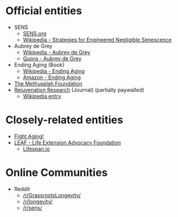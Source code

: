 # Official entities
- SENS
  - [SENS.org](http://www.sens.org/)
  - [Wikipedia - Strategies for Engineered Negligible Senescence](https://en.wikipedia.org/wiki/Strategies_for_Engineered_Negligible_Senescence)
- Aubrey de Grey
  - [Wikipedia - Aubrey de Grey](https://en.wikipedia.org/wiki/Aubrey_de_Grey)
  - [Quora - Aubrey de Grey](https://www.quora.com/profile/Aubrey-de-Grey)
- Ending Aging (Book)
  - [Wikipedia - Ending Aging](https://en.wikipedia.org/wiki/Ending_Aging)
  - [Amazon - Ending Aging](https://www.amazon.com/Ending-Aging-Rejuvenation-Breakthroughs-Lifetime/dp/0312367074)
- [The Methuselah Foundation](https://www.mfoundation.org/)
- [Rejuvenation Research](http://online.liebertpub.com/REJ) (Journal) (partially paywalled)
  - [Wikipedia entry](https://en.wikipedia.org/wiki/Rejuvenation_Research)

# Closely-related entities
- [Fight Aging!](https://www.fightaging.org/)
- [LEAF - Life Extension Advocacy Foundation](https://www.leafscience.org/)
  - [Lifespan.io](https://www.lifespan.io/)

# Online Communities
- Reddit
  - [/r/GrassrootsLongevity/](https://www.reddit.com/r/GrassrootsLongevity/)
  - [/r/longevity/](https://www.reddit.com/r/longevity/)
  - [/r/sens/](https://www.reddit.com/r/sens/)

